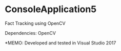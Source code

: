 # ConsoleApplication5
 
Fact Tracking using OpenCV

Dependencies: OpenCV

*MEMO: Developed and tested in Visual Studio 2017
